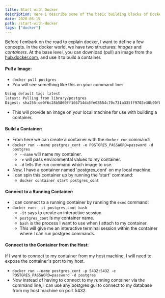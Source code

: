 ```yaml
---
title: Start with Docker
description: Here I describe some of the basic building blocks of Docker and how to get started using it.
date: 2020-06-15
path: /start-with-docker
tags: ["docker"]
---
```


Before I embark on the road to explain docker, I want to define a few concepts. In the docker world, we have two structures: _images_ and _containers_. At the base level, you can download (pull) an image from the [hub.docker.com](https://hub.docker.com), and use it to build a container.

#### Pull a Image:
* `docker pull postgres`
* You will see something like this on your command line:
```bash
Using default tag: latest
latest: Pulling from library/postgres
Digest: sha256:ce0f6c28b5869ff166714da5fe08554c70c731a335ff9702e38b00f81ad348c6
```
* This will provide an image on your local machine for use with building a container.

#### Build a Container:
* From here we can create a container with the `docker run` command:
* `docker run --name postgres_cont -e POSTGRES_PASSWORD=password -d postgres`
    * `--name` will name my container.
    * `-e` will pass environmental values to my container.
    * `-d` tells the run command which image to use.
* Now, I have a container named 'postgres_cont' on my local machine. 
* I can spin this container up by running the 'start' command:
  * `docker container start postgres_cont`

#### Connect to a Running Container:
* I can connect to a running container by running the `exec` command:
* `docker exec -it postgres_cont bash`
  * `-it` says to create an interactive session.
  * `postgres_cont` is my container name.
  * `bash` is the process I want to use when I attach to my container.
  * This will give me an interactive terminal session within the container where I can run postgres commands.

#### Connect to the Container from the Host:
If I want to connect to my container from my host machine, I will need to expose the container's port to my host.
* `docker run --name postgres_cont -p 5432:5432 -e POSTGRES_PASSWORD=password -d postgres`
* Now instead of having to connect to my running container via the command line, I can use any postgres gui to connect to my database from my host machine on port 5432.
